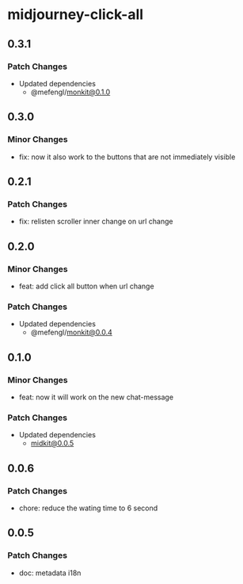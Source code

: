 # midjourney-click-all

## 0.3.1

### Patch Changes

- Updated dependencies
  - @mefengl/monkit@0.1.0

## 0.3.0

### Minor Changes

- fix: now it also work to the buttons that are not immediately visible

## 0.2.1

### Patch Changes

- fix: relisten scroller inner change on url change

## 0.2.0

### Minor Changes

- feat: add click all button when url change

### Patch Changes

- Updated dependencies
  - @mefengl/monkit@0.0.4

## 0.1.0

### Minor Changes

- feat: now it will work on the new chat-message

### Patch Changes

- Updated dependencies
  - midkit@0.0.5

## 0.0.6

### Patch Changes

- chore: reduce the wating time to 6 second

## 0.0.5

### Patch Changes

- doc: metadata i18n
